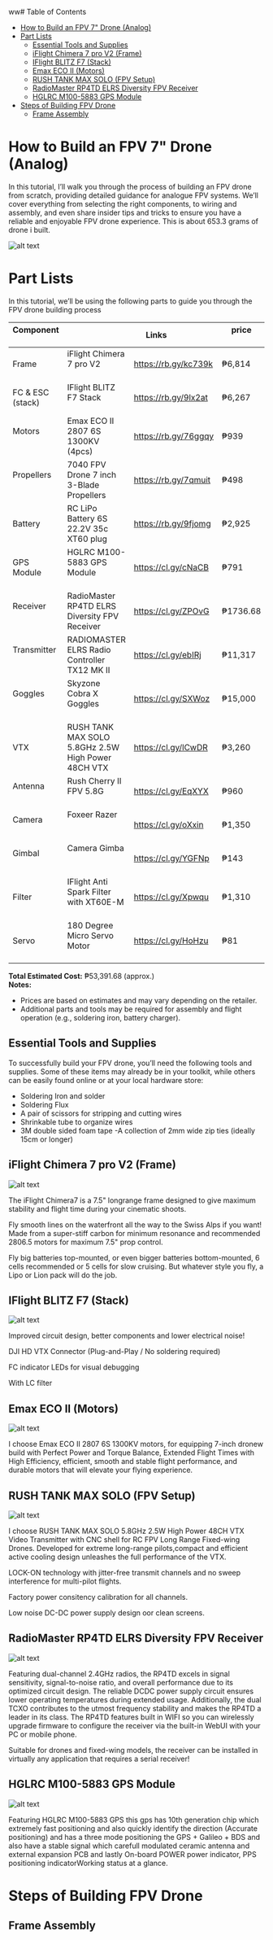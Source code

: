 ww# Table of Contents

- [How to Build an FPV 7" Drone (Analog)](#how-to-build-an-fpv-7-drone-analog)
- [Part Lists](#part-lists)
  - [Essential Tools and Supplies](#essential-tools-and-supplies)
  - [iFlight Chimera 7 pro V2 (Frame)](#iflight-chimera-7-pro-v2-frame)
  - [IFlight BLITZ F7 (Stack)](#iflight-blitz-f7-stack)
  - [Emax ECO II (Motors)](#emax-eco-ii-motors)
  - [RUSH TANK MAX SOLO (FPV Setup)](#rush-tank-max-solo-fpv-setup)
  - [RadioMaster RP4TD ELRS Diversity FPV Receiver](#radiomaster-rp4td-elrs-diversity-fpv-receiver)
  - [HGLRC M100-5883 GPS Module](#hglrc-m100-5883-gps-module)
- [Steps of Building FPV Drone](#steps-of-building-fpv-drone)
  - [Frame Assembly](#frame-assembly)


# How to Build an FPV 7" Drone (Analog)

In this tutorial, I’ll walk you through the process of building an FPV drone from scratch, providing detailed guidance for analogue FPV systems. We’ll cover everything from selecting the right components, to wiring and assembly, and even share insider tips and tricks to ensure you have a reliable and enjoyable FPV drone experience. This is about 653.3 grams of drone i built.

![alt text](<img/shared image.jpg>)

# Part Lists
In this tutorial, we’ll be using the following parts to guide you through the FPV drone building process

| Component       |                                                  | Links                 |     price      |
|-----------------|--------------------------------------------------|-----------------------|----------------|
| Frame           |iFlight Chimera 7 pro V2                          |https://rb.gy/kc739k   | ₱6,814 |
| FC & ESC (stack)|IFlight BLITZ F7 Stack                            |https://rb.gy/9lx2at   | ₱6,267 |
| Motors          |Emax ECO II 2807 6S 1300KV (4pcs)                 |https://rb.gy/76ggqy   | ₱939   | 
| Propellers      |7040 FPV Drone 7 inch 3-Blade Propellers          |https://rb.gy/7qmuit   | ₱498   |
| Battery         |RC LiPo Battery 6S 22.2V 35c XT60 plug            |https://rb.gy/9fjomg   | ₱2,925 |
| GPS Module      |HGLRC M100-5883 GPS Module                        |https://cl.gy/cNaCB    | ₱791   |
| Receiver        |RadioMaster RP4TD ELRS Diversity FPV Receiver     |https://cl.gy/ZPOvG    | ₱1736.68 |
| Transmitter     |RADIOMASTER ELRS Radio Controller TX12 MK II      |https://cl.gy/ebIRj    | ₱11,317|
| Goggles         |Skyzone Cobra X Goggles                           |https://cl.gy/SXWoz    | ₱15,000|
| VTX             |RUSH TANK MAX SOLO 5.8GHz 2.5W High Power 48CH VTX|https://cl.gy/lCwDR    | ₱3,260 |
| Antenna         |Rush Cherry II FPV 5.8G                           |https://cl.gy/EqXYX    | ₱960   |
| Camera          |Foxeer Razer                                      |https://cl.gy/oXxin    | ₱1,350 |
| Gimbal          |Camera Gimba                                      |https://cl.gy/YGFNp    | ₱143   |
| Filter          |IFlight Anti Spark Filter with XT60E-M            |https://cl.gy/Xpwqu    | ₱1,310 |
| Servo           |180 Degree  Micro Servo Motor                     |https://cl.gy/HoHzu    | ₱81    |

**Total Estimated Cost:** <span class="math-inline">₱53,391.68 \(approx\.\)<br>
**Notes:**
* Prices are based on estimates and may vary depending on the retailer.
* Additional parts and tools may be required for assembly and flight operation (e.g., soldering iron, battery charger).
</span>

## Essential Tools and Supplies
To successfully build your FPV drone, you’ll need the following tools and supplies. Some of these items may already be in your toolkit, while others can be easily found online or at your local hardware store:
- Soldering Iron and solder
- Soldering Flux
- A pair of scissors for stripping and cutting wires
- Shrinkable tube to organize wires
- 3M double sided foam tape
-A collection of 2mm wide zip ties (ideally 15cm or longer)

## iFlight Chimera 7 pro V2 (Frame)
![alt text](img/frame.png)

The iFlight Chimera7 is a 7.5" longrange frame designed to give maximum stability and flight time during your cinematic shoots.

Fly smooth lines on the waterfront all the way to the Swiss Alps if you want! Made from a super-stiff carbon for minimum resonance and recommended 2806.5 motors for maximum 7.5" prop control.

Fly big batteries top-mounted, or even bigger batteries bottom-mounted, 6 cells recommended or 5 cells for slow cruising. But whatever style you fly, a Lipo or Lion pack will do the job.

## IFlight BLITZ F7 (Stack)
![alt text](img/stack.png)

Improved circuit design, better components and lower electrical noise!

DJI HD VTX Connector (Plug-and-Play / No soldering required)

FC indicator LEDs for visual debugging

With LC filter

## Emax ECO II (Motors)
![alt text](img/motor.png)

I choose Emax ECO II 2807 6S 1300KV motors, for equipping 7-inch dronew build with Perfect Power and Torque Balance, Extended Flight Times with High Efficiency, efficient, smooth and stable flight performance, and durable motors that will elevate your flying experience.

## RUSH TANK MAX SOLO (FPV Setup)
![alt text](img/VTX.png)

I choose RUSH TANK MAX SOLO 5.8GHz 2.5W High Power 48CH VTX Video Transmitter with CNC shell for RC FPV Long Range Fixed-wing Drones. Developed for extreme long-range pilots,compact and efficient active cooling design unleashes the full performance of the VTX.

LOCK-ON technology with jitter-free transmit channels and no sweep interference for multi-pilot flights.

Factory power consitency calibration for all channels.

Low noise DC-DC power supply design oor clean screens.  


## RadioMaster RP4TD ELRS Diversity FPV Receiver
![alt text](img/receiver.png)

Featuring dual-channel 2.4GHz radios, the RP4TD excels in signal sensitivity, signal-to-noise ratio, and overall performance due to its optimized circuit design. The reliable DCDC power supply circuit ensures lower operating temperatures during extended usage. Additionally, the dual TCXO contributes to the utmost frequency stability and makes the RP4TD a leader in its class. The RP4TD features built in WIFI so you can wirelessly upgrade firmware to configure the receiver via the built-in WebUI with your PC or mobile phone.

Suitable for drones and fixed-wing models, the receiver can be installed in virtually any application that requires a serial receiver!

## HGLRC M100-5883 GPS Module
![alt text](img/GPS.png)

Featuring HGLRC M100-5883 GPS this gps has 10th generation chip which  extremely fast positioning and also quickly identify the direction (Accurate positioning) and has a three mode positioning the GPS + Galileo + BDS and also have a stable signal which carefull modulated ceramic antenna and external expansion PCB and lastly On-board POWER power indicator, PPS positioning indicatorWorking status at a glance.

# Steps of Building FPV Drone
## Frame Assembly